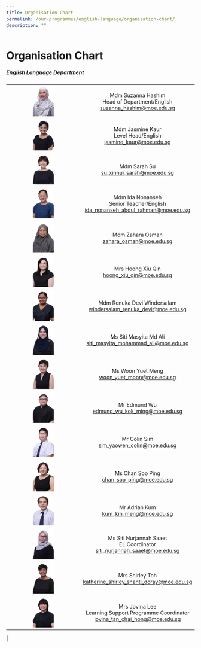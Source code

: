 ```yaml
---
title: Organisation Chart
permalink: /our-programmes/english-language/organisation-chart/
description: ""
---
```

# **Organisation Chart**

##### **English Language Department**

|  |  |
|:---:|:---:|
| <img src="/images/eng1a.jpg" style="width:30%"> | Mdm Suzanna Hashim <br> Head of Department/English<br>   [suzanna_hashim@moe.edu.sg](mailto:suzanna_hashim@moe.edu.sg) |
| <img src="/images/eng4.jpg" style="width:30%"> | Mdm Jasmine Kaur<br> Level Head/English <br> [jasmine_kaur@moe.edu.sg](mailto:jasmine_kaur@moe.edu.sg) |
| <img src="/images/eng5.jpg" style="width:30%"> | Mdm Sarah Su <br>  [su_xinhui_sarah@moe.edu.sg](mailto:su_xinhui_sarah@moe.edu.sg)  |
| <img src="/images/eng6.jpg" style="width:30%"> | Mdm  Ida Nonanseh <br>Senior Teacher/English <br> [ida_nonanseh_abdul_rahman@moe.edu.sg](mailto:ida_nonanseh_abdul_rahman@moe.edu.sg) |
| <img src="/images/eng8.jpg" style="width:30%"> | Mdm Zahara Osman <br> [zahara_osman@moe.edu.sg](mailto:zahara_osman@moe.edu.sg)    |
| <img src="/images/eng9.jpg" style="width:30%"> | Mrs Hoong Xiu Qin<br> [hoong_xiu_qin@moe.edu.sg](mailto:hoong_xiu_qin@moe.edu.sg) |
| <img src="/images/eng11.jpg" style="width:30%"> | Mdm Renuka Devi Windersalam <br> [windersalam_renuka_devi@moe.edu.sg](mailto:windersalam_renuka_devi@moe.edu.sg) |
| <img src="/images/eng13.jpg" style="width:30%"> | Ms Siti Masyita Md Ali <br> [siti_masyita_mohammad_ali@moe.edu.sg](mailto:siti_masyita_mohammad_ali@moe.edu.sg) |
| <img src="/images/eng14.jpg" style="width:30%"> | Ms Woon Yuet Meng <br> [woon_yuet_moon@moe.edu.sg](mailto:woon_yuet_moon@moe.edu.sg)  |
| <img src="/images/eng15.jpg" style="width:30%"> |  Mr Edmund Wu <br> [edmund_wu_kok_ming@moe.edu.sg](mailto:edmund_wu_kok_ming@moe.edu.sg) |
| <img src="/images/eng16.jpg" style="width:30%"> |  Mr Colin Sim <br> [sim_yaowen_colin@moe.edu.sg](mailto:sim_yaowen_colin@moe.edu.sg)  |
| <img src="/images/eng18.jpg" style="width:30%"> |  Ms Chan Soo Ping <br>  [chan_soo_ping@moe.edu.sg](mailto:chan_soo_ping@moe.edu.sg) |
| <img src="/images/eng19.jpg" style="width:30%"> |  Mr Adrian Kum <br> [kum_kin_meng@moe.edu.sg](mailto:kum_kin_meng@moe.edu.sg)  |
| <img src="/images/eng20.jpg" style="width:30%"> |  Ms Siti Nurjannah Saaet <br> EL Coordinator <br>  [siti_nurjannah_saaet@moe.edu.sg](mailto:siti_nurjannah_saaet@moe.edu.sg)  |
| <img src="/images/eng21.jpg" style="width:30%"> |  Mrs Shirley Toh <br> [katherine_shirley_shanti_doray@moe.edu.sg](mailto:katherine_shirley_shanti_doray@moe.edu.sg)  |
| <img src="/images/eng22.jpg" style="width:30%"> |  Mrs Jovina Lee <br> Learning Support Programme Coordinator<br>   [jovina_tan_chai_hong@moe.edu.sg](mailto:jovina_tan_chai_hong@moe.edu.sg) |
|